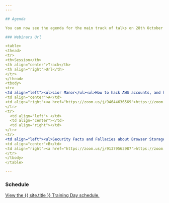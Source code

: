 ```yaml
---
---

## Agenda 

You can now see the agenda for the main track of talks on 28th October below. For the training schedule, see the [training](Training) page!

### Webinars Url

<table>
<thead>
<tr>
<th>Session</th>
<th align="center">Track</th>
<th align="right">Url</th>
</tr>
</thead>
<tbody>
<tr>
<td align="left"><ul>Lior Manor</ul><ul>How to hack AWS accounts, and how to detect it fast - including demo!</ul><ul>Using OWASP Nettacker For Recon and Vulnerability Scanning</ul><ul>Building Products with Privacy and Trust as a baseline</ul><ul>OWASP SAMM 2: Your Dynamic Software Security Journey</ul><ul>CSP is broken, let’s fix it</ul><ul>Dev, Sec, Oops: How Agile Security increases Attack Surface</ul><ul>GraphQL APIs from bug hunter's perspective</ul><ul>Tag soup – food for mXSS</ul><ul>Privacy &amp; prejudice: on privacy threat modeling misconceptions</ul><ul>Final Keynote with Dave Lewis</ul></td>
<td align="center">A</td>
<td align="right"><a href="https://zoom.us/j/94644636569">https://zoom.us/j/94644636569</a></td>
</tr>
<tr>
  <td align="left"> </td>
  <td align="center"></td>
  <td align="right"></td>
</tr>
<tr>
<td align="left"><ul>Security Facts and Fallacies about Browser Storage</ul><ul>Use the OWASP Threat Modeling Playbook to Improve your Product Security</ul><ul>Architect of threat landscape: How to secure your microservice-based system</ul><ul>Building better security for your API platform using Azure API Management</ul><ul>Find bugs faster with fuzzing</ul><ul>DevSecOps @ Amdocs</ul><ul>Learn race conditions in web apps with OWASP TimeGap Theory</ul><ul>Securing Docker runtime with DockerENT</ul></td>
<td align="center">B</td>
<td align="right"><a href="https://zoom.us/j/91379563987">https://zoom.us/j/91379563987</a></td>
</tr>
</tbody>
</table>

---
```


### Schedule

<a id="sched-embed" href="https://{{ site.sched }}/2020-10-28/overview" data-sched-sidebar="no">View the {{ site.title }} Training Day schedule.</a><script type="text/javascript" src="https://{{ site.sched }}/js/embed.js"></script>

